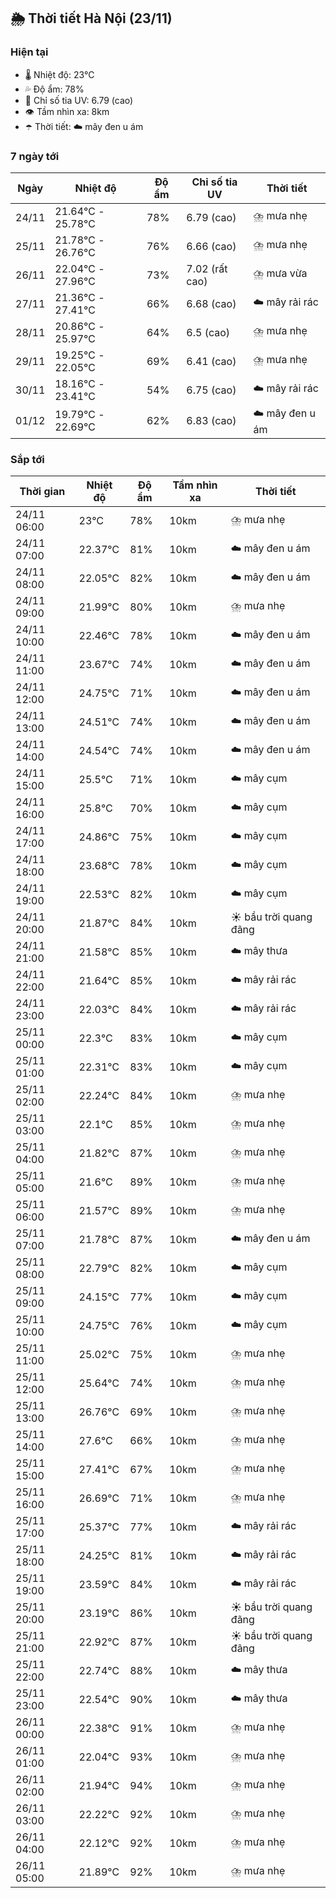## 🌦️ Thời tiết Hà Nội (23/11)

### Hiện tại

- 🌡️ Nhiệt độ: 23℃
- 💦 Độ ẩm: 78%
- 🌟 Chỉ số tia UV: 6.79 (cao)
- 👁️ Tầm nhìn xa: 8km
- ☂️ Thời tiết: ☁️ mây đen u ám

### 7 ngày tới

| Ngày | Nhiệt độ | Độ ẩm | Chỉ số tia UV | Thời tiết |
| --- | --- | --- | --- | --- |
| 24/11 | 21.64℃ - 25.78℃ | 78% | 6.79 (cao) | ⛈️ mưa nhẹ |
| 25/11 | 21.78℃ - 26.76℃ | 76% | 6.66 (cao) | ⛈️ mưa nhẹ |
| 26/11 | 22.04℃ - 27.96℃ | 73% | 7.02 (rất cao) | ⛈️ mưa vừa |
| 27/11 | 21.36℃ - 27.41℃ | 66% | 6.68 (cao) | ☁️ mây rải rác |
| 28/11 | 20.86℃ - 25.97℃ | 64% | 6.5 (cao) | ⛈️ mưa nhẹ |
| 29/11 | 19.25℃ - 22.05℃ | 69% | 6.41 (cao) | ⛈️ mưa nhẹ |
| 30/11 | 18.16℃ - 23.41℃ | 54% | 6.75 (cao) | ☁️ mây rải rác |
| 01/12 | 19.79℃ - 22.69℃ | 62% | 6.83 (cao) | ☁️ mây đen u ám |

### Sắp tới

| Thời gian | Nhiệt độ | Độ ẩm | Tầm nhìn xa | Thời tiết |
| --- | --- | --- | --- | --- |
| 24/11 06:00 | 23℃ | 78% | 10km | ⛈️ mưa nhẹ |
| 24/11 07:00 | 22.37℃ | 81% | 10km | ☁️ mây đen u ám |
| 24/11 08:00 | 22.05℃ | 82% | 10km | ☁️ mây đen u ám |
| 24/11 09:00 | 21.99℃ | 80% | 10km | ⛈️ mưa nhẹ |
| 24/11 10:00 | 22.46℃ | 78% | 10km | ☁️ mây đen u ám |
| 24/11 11:00 | 23.67℃ | 74% | 10km | ☁️ mây đen u ám |
| 24/11 12:00 | 24.75℃ | 71% | 10km | ☁️ mây đen u ám |
| 24/11 13:00 | 24.51℃ | 74% | 10km | ☁️ mây đen u ám |
| 24/11 14:00 | 24.54℃ | 74% | 10km | ☁️ mây đen u ám |
| 24/11 15:00 | 25.5℃ | 71% | 10km | ☁️ mây cụm |
| 24/11 16:00 | 25.8℃ | 70% | 10km | ☁️ mây cụm |
| 24/11 17:00 | 24.86℃ | 75% | 10km | ☁️ mây cụm |
| 24/11 18:00 | 23.68℃ | 78% | 10km | ☁️ mây cụm |
| 24/11 19:00 | 22.53℃ | 82% | 10km | ☁️ mây cụm |
| 24/11 20:00 | 21.87℃ | 84% | 10km | ☀️ bầu trời quang đãng |
| 24/11 21:00 | 21.58℃ | 85% | 10km | ☁️ mây thưa |
| 24/11 22:00 | 21.64℃ | 85% | 10km | ☁️ mây rải rác |
| 24/11 23:00 | 22.03℃ | 84% | 10km | ☁️ mây rải rác |
| 25/11 00:00 | 22.3℃ | 83% | 10km | ☁️ mây cụm |
| 25/11 01:00 | 22.31℃ | 83% | 10km | ☁️ mây cụm |
| 25/11 02:00 | 22.24℃ | 84% | 10km | ⛈️ mưa nhẹ |
| 25/11 03:00 | 22.1℃ | 85% | 10km | ⛈️ mưa nhẹ |
| 25/11 04:00 | 21.82℃ | 87% | 10km | ⛈️ mưa nhẹ |
| 25/11 05:00 | 21.6℃ | 89% | 10km | ⛈️ mưa nhẹ |
| 25/11 06:00 | 21.57℃ | 89% | 10km | ⛈️ mưa nhẹ |
| 25/11 07:00 | 21.78℃ | 87% | 10km | ☁️ mây đen u ám |
| 25/11 08:00 | 22.79℃ | 82% | 10km | ☁️ mây cụm |
| 25/11 09:00 | 24.15℃ | 77% | 10km | ☁️ mây cụm |
| 25/11 10:00 | 24.75℃ | 76% | 10km | ☁️ mây cụm |
| 25/11 11:00 | 25.02℃ | 75% | 10km | ⛈️ mưa nhẹ |
| 25/11 12:00 | 25.64℃ | 74% | 10km | ⛈️ mưa nhẹ |
| 25/11 13:00 | 26.76℃ | 69% | 10km | ⛈️ mưa nhẹ |
| 25/11 14:00 | 27.6℃ | 66% | 10km | ⛈️ mưa nhẹ |
| 25/11 15:00 | 27.41℃ | 67% | 10km | ⛈️ mưa nhẹ |
| 25/11 16:00 | 26.69℃ | 71% | 10km | ⛈️ mưa nhẹ |
| 25/11 17:00 | 25.37℃ | 77% | 10km | ☁️ mây rải rác |
| 25/11 18:00 | 24.25℃ | 81% | 10km | ☁️ mây rải rác |
| 25/11 19:00 | 23.59℃ | 84% | 10km | ☁️ mây rải rác |
| 25/11 20:00 | 23.19℃ | 86% | 10km | ☀️ bầu trời quang đãng |
| 25/11 21:00 | 22.92℃ | 87% | 10km | ☀️ bầu trời quang đãng |
| 25/11 22:00 | 22.74℃ | 88% | 10km | ☁️ mây thưa |
| 25/11 23:00 | 22.54℃ | 90% | 10km | ☁️ mây thưa |
| 26/11 00:00 | 22.38℃ | 91% | 10km | ⛈️ mưa nhẹ |
| 26/11 01:00 | 22.04℃ | 93% | 10km | ⛈️ mưa nhẹ |
| 26/11 02:00 | 21.94℃ | 94% | 10km | ⛈️ mưa nhẹ |
| 26/11 03:00 | 22.22℃ | 92% | 10km | ⛈️ mưa nhẹ |
| 26/11 04:00 | 22.12℃ | 92% | 10km | ⛈️ mưa nhẹ |
| 26/11 05:00 | 21.89℃ | 92% | 10km | ⛈️ mưa nhẹ |
